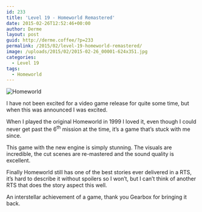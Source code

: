 ```yaml
---
id: 233
title: 'Level 19 - Homeworld Remastered'
date: 2015-02-26T12:52:46+00:00
author: Derme
layout: post
guid: http://derme.coffee/?p=233
permalink: /2015/02/level-19-homeworld-remastered/
image: /uploads/2015/02/2015-02-26_00001-624x351.jpg
categories:
  - Level 19
tags:
  - Homeworld
---
```

![Homeworld](/uploads/2015/02/2015-02-26_00001-624x351.jpg)

I have not been excited for a video game release for quite some time, but when this was announced I was excited.

When I played the original Homeworld in 1999 I loved it, even though I could never get past the 6<sup>th</sup> mission at the time, it’s a game that’s stuck with me since.

<!--more-->

This game with the new engine is simply stunning. The visuals are incredible, the cut scenes are re-mastered and the sound quality is excellent.

Finally Homeworld still has one of the best stories ever delivered in a RTS, it’s hard to describe it without spoilers so I won’t, but I can’t think of another RTS that does the story aspect this well.

An interstellar achievement of a game, thank you Gearbox for bringing it back.